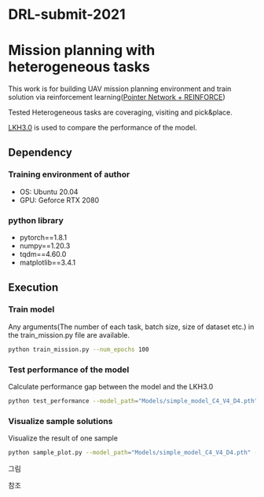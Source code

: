 # DRL-submit-2021

# Mission planning with heterogeneous tasks
This work is for building UAV mission planning environment and train solution via reinforcement learning([Pointer Network + REINFORCE](https://arxiv.org/abs/1611.09940))

Tested Heterogeneous tasks are coveraging, visiting and pick&place.

[LKH3.0](http://webhotel4.ruc.dk/~keld/research/LKH-3/) is used to compare the performance of the model.


## Dependency
### Training environment of author
* OS: Ubuntu 20.04
* GPU: Geforce RTX 2080
### python library
* pytorch==1.8.1
* numpy==1.20.3
* tqdm==4.60.0
* matplotlib==3.4.1

## Execution
### Train model
Any arguments(The number of each task, batch size, size of dataset etc.) in the train_mission.py file are available.
```bash
python train_mission.py --num_epochs 100
```
### Test performance of the model
Calculate performance gap between the model and the LKH3.0
```bash
python test_performance --model_path="Models/simple_model_C4_V4_D4.pth" --num_te_dataset 1000
```
### Visualize sample solutions
Visualize the result of one sample
```bash
python sample_plot.py --model_path="Models/simple_model_C4_V4_D4.pth" --seed 456
```
그림

참조
